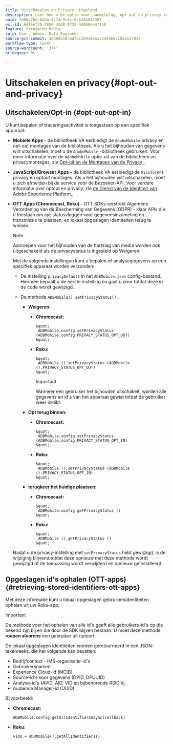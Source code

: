 ```yaml
---
title: Uitschakelen en Privacy uitgelegd
description: Leer hoe u de optie voor aanmelding, opt-out en privacy kunt gebruiken.
uuid: 7e60c7bd-8dba-4c7a-9c3c-0c634b815397
exl-id: 64f5ef2b-7850-43d8-8f32-3d008ea4f156
feature: Streaming Media
role: User, Admin, Data Engineer
source-git-commit: a6a9d550cbdf511b93eea132445607102a557823
workflow-type: tm+mt
source-wordcount: '374'
ht-degree: 0%

---
```


# Uitschakelen en privacy{#opt-out-and-privacy}

## Uitschakelen/Opt-in {#opt-out-opt-in}

U kunt bepalen of traceringsactiviteit is toegestaan op een specifiek apparaat:

* **Mobiele Apps -** de bibliotheek VA eerbiedigt de `AdobeMobile` privacy en opt-out montages van de bibliotheek. Als u het bijhouden van gegevens wilt uitschakelen, moet u de `AdobeMobile` -bibliotheek gebruiken. Voor meer informatie over de `AdobeMobile` optie-uit van de bibliotheek en privacymontages, zie [ Opt-uit en de Montages van de Privacy ](https://experienceleague.adobe.com/docs/mobile-services/android/gdpr-privacy-android/privacy.html).
* **JavaScript/Browser Apps -** de bibliotheek VA eerbiedigt de `VisitorAPI` privacy en optout montages. Als u het bijhouden wilt uitschakelen, moet u zich afmelden bij de service voor de Bezoeker-API. Voor verdere informatie over optout en privacy, zie [ de Dienst van de Identiteit van Adobe Experience Platform.](https://experienceleague.adobe.com/docs/id-service/using/home.html).
* **OTT Apps (Chromecast, Roku) -** OTT SDKs verstrekt Algemene Verordening van de Bescherming van Gegevens (GDPR) - klaar APIs die u toestaan om `opt` statusvlaggen voor gegevensinzameling en transmissie te plaatsen, en lokaal opgeslagen identiteiten terug te winnen.

  >[!NOTE]
  >
  >Aanroepen voor het bijhouden van de hartslag van media worden ook uitgeschakeld als de privacystatus is ingesteld op Weigeren.

  Met de volgende instellingen kunt u bepalen of analysegegevens op een specifiek apparaat worden verzonden:

   * De instelling `privacyDefault` in het `ADBMobile.json` config-bestand. Hiermee bepaalt u de eerste instelling en gaat u door totdat deze in de code wordt gewijzigd.

   * De methode `ADBMobile().setPrivacyStatus()` .

      * **Weigeren:**

         * **Chromecast:**

               &quot;
                ADBMobile.config.setPrivacyStatus (ADBMobile.config.PRIVACY_STATUS_OPT_OUT) 
               &quot;
           
         * **Roku:**

               &quot;
                ADBMobile ().setPrivacyStatus (ADBMobile ().PRIVACY_STATUS_OPT_OUT) 
               &quot;
           
           >[!IMPORTANT]
           >
           >Wanneer een gebruiker het bijhouden uitschakelt, worden alle gegevens en id&#39;s van het apparaat gewist totdat de gebruiker weer inklikt.

      * **Opt terug binnen:**

         * **Chromecast:**

               &quot;
                ADBMobile.config.setPrivacyStatus (ADBMobile.config.PRIVACY_STATUS_OPT_IN) 
               &quot;
           
         * **Roku:**

               &quot;
                ADBMobile ().setPrivacyStatus (ADBMobile ().PRIVACY_STATUS_OPT_IN) 
               &quot;
           
      * **terugkeer het huidige plaatsen:**

         * **Chromecast:**

               &quot;
                ADBMobile.config.getPrivacyStatus () 
               &quot;
           
         * **Roku:**

               &quot;
                ADBMobile ().getPrivacyStatus () 
               &quot;
           
  Nadat u de privacy-instelling met `setPrivacyStatus` hebt gewijzigd, is de wijziging blijvend totdat deze opnieuw met deze methode wordt gewijzigd of de toepassing wordt verwijderd en opnieuw geïnstalleerd.

## Opgeslagen id&#39;s ophalen (OTT-apps) {#retrieving-stored-identifiers-ott-apps}

Met deze informatie kunt u lokaal opgeslagen gebruikersidentiteiten ophalen uit uw Roku-app.

>[!IMPORTANT]
>
>De methode voor het ophalen van alle id&#39;s geeft alle gebruikers-id&#39;s op die bekend zijn bij en die door de SDK blijven bestaan. U moet deze methode **roepen alvorens** een gebruiker uit opteert.

De lokaal opgeslagen identiteiten worden geretourneerd in een JSON-tekenreeks, die het volgende kan bevatten:

* Bedrijfcontext - IMS-organisatie-id&#39;s
* Gebruikersnamen
* Experience Cloud-id (MCID)
* Source-id&#39;s voor gegevens (DPID, DPUUID)
* Analyse-id&#39;s (AVID, AID, VID en bijbehorende RSID&#39;s)
* Audience Manager-id (UUID)

Bijvoorbeeld:

* **Chromecast:**

  ```
  ADBMobile.config.getAllIdentifiersAsync(callback)
  ```

* **Roku:**

  ```
  vids = ADBMobile().getAllIdentifiers()
  ```

